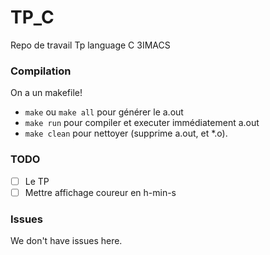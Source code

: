 # TP_C
Repo de travail Tp language C 3IMACS

### Compilation
On a un makefile!
* `make` ou `make all` pour générer le a.out
* `make run` pour compiler et executer immédiatement a.out
* `make clean` pour nettoyer (supprime a.out, et *.o).
### TODO
- [ ] Le TP
- [ ] Mettre affichage coureur en h-min-s
### Issues
We don't have issues here.
